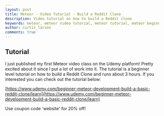 ```yaml
---
layout: post
title: Meteor - Video Tutorial - Build a Reddit Clone
description: Video tutorial on how to build a Reddit clone
keywords: meteor, meteor video tutorial, meteor tutorial, meteor beginner tutorial, beginner tutorial, meteor beginner
author: curtis_larson
comments: true
---
```


## Tutorial

I just published my first Meteor video class on the Udemy platform! Pretty excited about it since I put a lot of work into it. The tutorial is a beginner level tutorial on how to build a Reddit Clone and runs about 3 hours. If you interested you can check out the tutorial below:

[https://www.udemy.com/beginner-meteor-development-build-a-basic-reddit-clone/learn](https://www.udemy.com/beginner-meteor-development-build-a-basic-reddit-clone/learn)

Use coupon code 'website' for 20% off!